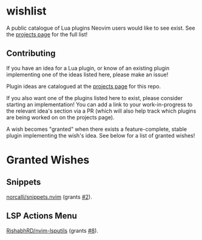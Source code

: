 # wishlist
A public catalogue of Lua plugins Neovim users would like to see exist. See the [projects page](https://github.com/nvim-lua/wishlist/projects/1) for the full list!

## Contributing
If you have an idea for a Lua plugin, or know of an existing plugin implementing one of the ideas listed here, please make an issue!

Plugin ideas are catalogued at the [projects page](https://github.com/nvim-lua/wishlist/projects/1)
for this repo.

If you also want one of the plugins listed here to exist, please consider starting an
implementation! You can add a link to your work-in-progress to the relevant idea's section via a PR
(which will also help track which plugins are being worked on on the projects page).

A wish becomes "granted" when there exists a feature-complete, stable plugin implementing the wish's
idea. See below for a list of granted wishes!

# Granted Wishes
## Snippets
[norcalli/snippets.nvim](https://github.com/norcalli/snippets.nvim) (grants [#2](https://github.com/nvim-lua/wishlist/issues/2)).

## LSP Actions Menu
[RishabhRD/nvim-lsputils](https://github.com/RishabhRD/nvim-lsputils) (grants [#8](https://github.com/nvim-lua/wishlist/issues/8)).
